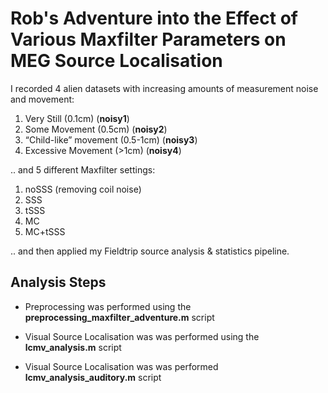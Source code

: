 # Rob's Adventure into the Effect of Various Maxfilter Parameters on MEG Source Localisation

I recorded 4 alien datasets with increasing amounts of measurement noise and movement:

1. Very Still (0.1cm)                   (**noisy1**) 
2. Some Movement (0.5cm)                (**noisy2**)
3. “Child-like” movement (0.5-1cm)      (**noisy3**)
4. Excessive Movement (>1cm)            (**noisy4**)

.. and 5 different Maxfilter settings:

1. noSSS (removing coil noise)
2. SSS
3. tSSS
4. MC
5. MC+tSSS

.. and then applied my Fieldtrip source analysis & statistics pipeline.

## Analysis Steps

- Preprocessing was performed using the **preprocessing_maxfilter_adventure.m** script

- Visual Source Localisation was was performed using the **lcmv_analysis.m** script

- Visual Source Localisation was was performed **lcmv_analysis_auditory.m** script

